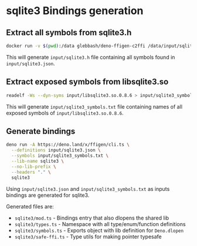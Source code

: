# sqlite3 Bindings generation

## Extract all symbols from sqlite3.h

```sh
docker run -v $(pwd):/data glebbash/deno-ffigen-c2ffi /data/input/sqlite3.h > input/sqlite3.json
```

This will generate `input/sqlite3.h` file containing all symbols found in
`input/sqlite3.json`.

## Extract exposed symbols from libsqlite3.so

```sh
readelf -Ws --dyn-syms input/libsqlite3.so.0.8.6 > input/sqlite3_symbols.txt
```

This will generate `input/sqlite3_symbols.txt` file containing names of all
exposed symbols of `input/libsqlite3.so.0.8.6`.

## Generate bindings

```sh
deno run -A https://deno.land/x/ffigen/cli.ts \
  --definitions input/sqlite3.json \
  --symbols input/sqlite3_symbols.txt \
  --lib-name sqlite3 \
  --no-lib-prefix \
  --headers "." \
  sqlite3
```

Using `input/sqlite3.json` and `input/sqlite3_symbols.txt` as inputs bindings
are generated for sqlite3.

Generated files are:

- `sqlite3/mod.ts` - Bindings entry that also dlopens the shared lib
- `sqlite3/types.ts` - Namespace with all type/enum/function definitions
- `sqlite3/symbols.ts` - Exports object with lib definition for `Deno.dlopen`
- `sqlite3/safe-ffi.ts` - Type utils for making pointer typesafe
